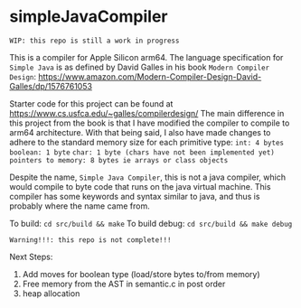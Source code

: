 # simpleJavaCompiler

```WIP: this repo is still a work in progress```

This is a compiler for Apple Silicon arm64. The language specification for ```Simple Java``` is as defined by David Galles in his book ```Modern Compiler Design```: https://www.amazon.com/Modern-Compiler-Design-David-Galles/dp/1576761053

Starter code for this project can be found at https://www.cs.usfca.edu/~galles/compilerdesign/
The main difference in this project from the book is that I have modified the compiler to compile to arm64 architecture.
With that being said, I also have made changes to adhere to the standard memory size for each primitive type:
```int: 4 bytes```
```boolean: 1 byte```
```char: 1 byte (chars have not been implemented yet)```
```pointers to memory: 8 bytes ie arrays or class objects```


Despite the name, ```Simple Java Compiler```, this is not a java compiler, which would compile to byte code that runs on the java virtual machine. This compiler has some keywords and syntax similar to java, and thus is probably where the name came from.

To build: ```cd src/build && make```
To build debug: ```cd src/build && make debug```

```Warning!!!: this repo is not complete!!!```

Next Steps:
1. Add moves for boolean type (load/store bytes to/from memory)
2. Free memory from the AST in semantic.c in post order
3. heap allocation